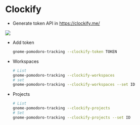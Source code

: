 # Clockify 

* Generate token API in https://clockify.me/

![](token.png)

* Add token

  ```bash
  gnome-pomodoro-tracking --clockify-token TOKEN
  ```

* Workspaces

  ```bash
  # List
  gnome-pomodoro-tracking --clockify-workspaces
  # set 
  gnome-pomodoro-tracking --clockify-workspaces --set ID
  ```
  
* Projects

  ```bash
  # List
  gnome-pomodoro-tracking --clockify-projects
  # Set 
  gnome-pomodoro-tracking --clockify-projects --set ID
  ```